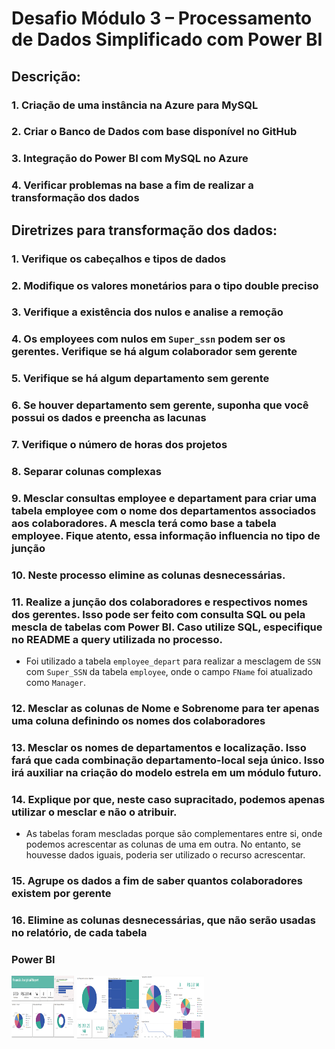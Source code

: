 # Desafio Módulo 3 – Processamento de Dados Simplificado com Power BI

## Descrição:
### 1. Criação de uma instância na Azure para MySQL

### 2. Criar o Banco de Dados com base disponível no GitHub

### 3. Integração do Power BI com MySQL no Azure

### 4. Verificar problemas na base a fim de realizar a transformação dos dados


## Diretrizes para transformação dos dados:
### 1. Verifique os cabeçalhos e tipos de dados

### 2. Modifique os valores monetários para o tipo double preciso

### 3. Verifique a existência dos nulos e analise a remoção

### 4. Os employees com nulos em `Super_ssn` podem ser os gerentes. Verifique se há algum colaborador sem gerente

### 5. Verifique se há algum departamento sem gerente

### 6. Se houver departamento sem gerente, suponha que você possui os dados e preencha as lacunas

### 7. Verifique o número de horas dos projetos

### 8. Separar colunas complexas

### 9. Mesclar consultas employee e departament para criar uma tabela employee com o nome dos departamentos associados aos colaboradores. A mescla terá como base a tabela employee. Fique atento, essa informação influencia no tipo de junção

### 10. Neste processo elimine as colunas desnecessárias.

### 11. Realize a junção dos colaboradores e respectivos nomes dos gerentes. Isso pode ser feito com consulta SQL ou pela mescla de tabelas com Power BI. Caso utilize SQL, especifique no README a query utilizada no processo.

- Foi utilizado a tabela `employee_depart` para realizar a mesclagem de `SSN` com `Super_SSN` da tabela `employee`, onde o campo `FName` foi atualizado como `Manager`.

### 12. Mesclar as colunas de Nome e Sobrenome para ter apenas uma coluna definindo os nomes dos colaboradores

### 13. Mesclar os nomes de departamentos e localização. Isso fará que cada combinação departamento-local seja único. Isso irá auxiliar na criação do modelo estrela em um módulo futuro.

### 14. Explique por que, neste caso supracitado, podemos apenas utilizar o mesclar e não o atribuir.

- As tabelas foram mescladas porque são complementares entre si, onde podemos acrescentar as colunas de uma em outra. No entanto, se houvesse dados iguais, poderia ser utilizado o recurso acrescentar.

### 15. Agrupe os dados a fim de saber quantos colaboradores existem por gerente

### 16. Elimine as colunas desnecessárias, que não serão usadas no relatório, de cada tabela


### Power BI
<img src="./imgs/img1.PNG" width=100 height=100>
<img src="./imgs/img2.PNG" width=100 height=100>
<img src="./imgs/img3.PNG" width=100 height=100>

